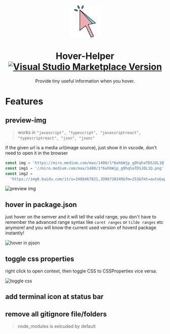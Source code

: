 <p align="center">
<img width="100" src='./images/icon.png' alt='icon'>
</p>

<h1 align="center">Hover-Helper
<a href="https://marketplace.visualstudio.com/items?itemName=HomyeeKing.hover-helper" target="__blank">
<img src="https://img.shields.io/visual-studio-marketplace/v/HomyeeKing.hover-helper.svg?color=blue&amp;label=VS%20Code%20Marketplace&logo=visual-studio-code" alt="Visual Studio Marketplace Version" />
</a>
</h1>

<p align="center">
Provide tiny useful information when you hover.
</p>

# Features

## preview-img

> works in `"javascript", "typescript", "javascriptreact", "typescriptreact", "json", "jsonc"`

if the given url is a media url(image source), just show it in vscode, don't need to open it in the browser

```js
const img = 'https://miro.medium.com/max/1400/1*6ahbWjp_g9hqhaTDSJOL1Q.png'; // whole url
const img1 = '//miro.medium.com/max/1400/1*6ahbWjp_g9hqhaTDSJOL1Q.png'; // omit protocol, pretend it's https by default
const img2 =
  'https://img0.baidu.com/it/u=3486467821,3996728349&fm=253&fmt=auto&app=138&f=JPEG?w=500&h=500'; // infer from response header
```

![preview img](https://user-images.githubusercontent.com/49113249/231378269-b1338286-8468-4f6c-8296-f77e965774fb.gif)

## hover in package.json

just hover on the semver and it will tell the valid range, you don't have to remember the advanced range syntax like `caret ranges` or `tilde ranges` etc anymore!
and you will know the current used version of hoverd package instantly!

![hover in pjson](https://user-images.githubusercontent.com/49113249/231374832-99dc007b-047a-463f-9d25-df58f104a04b.gif)

## toggle css properties

right click to open context, then toggle CSS to CSSProperties vice versa.

![toggle css](https://user-images.githubusercontent.com/49113249/231377555-2cc78bf1-bc32-4898-a6ac-bd090b773a2c.gif)


## add terminal icon at status bar

## remove all gitignore file/folders
> node_modules is exlcuded by default

